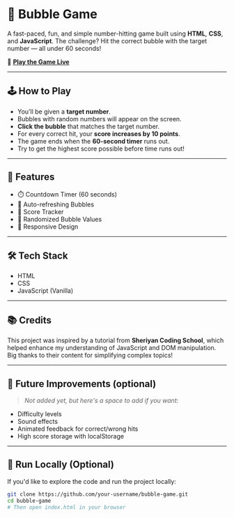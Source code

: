 # 🎯 Bubble Game

A fast-paced, fun, and simple number-hitting game built using **HTML**, **CSS**, and **JavaScript**. The challenge? Hit the correct bubble with the target number — all under 60 seconds!

🔗 **[Play the Game Live](https://bubble-game-wine.vercel.app/)**

---

## 🕹️ How to Play

- You’ll be given a **target number**.
- Bubbles with random numbers will appear on the screen.
- **Click the bubble** that matches the target number.
- For every correct hit, your **score increases by 10 points**.
- The game ends when the **60-second timer** runs out.
- Try to get the highest score possible before time runs out!

---

## 🚀 Features

- ⏱️ Countdown Timer (60 seconds)
- 🔄 Auto-refreshing Bubbles
- 🧠 Score Tracker
- 🎯 Randomized Bubble Values
- 📱 Responsive Design

---

## 🛠 Tech Stack

- HTML
- CSS
- JavaScript (Vanilla)

---

## 📚 Credits

This project was inspired by a tutorial from **Sheriyan Coding School**, which helped enhance my understanding of JavaScript and DOM manipulation.  
Big thanks to their content for simplifying complex topics!

---

## 📌 Future Improvements (optional)

> _Not added yet, but here's a space to add if you want:_
- Difficulty levels
- Sound effects
- Animated feedback for correct/wrong hits
- High score storage with localStorage

---

## 🧪 Run Locally (Optional)

If you'd like to explore the code and run the project locally:

```bash
git clone https://github.com/your-username/bubble-game.git
cd bubble-game
# Then open index.html in your browser
